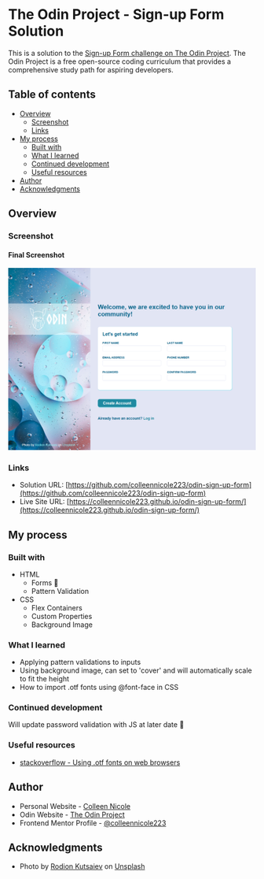 # The Odin Project - Sign-up Form Solution 

This is a solution to the [Sign-up Form challenge on The Odin Project](https://www.theodinproject.com/lessons/node-path-intermediate-html-and-css-sign-up-form). The Odin Project is a free open-source coding curriculum that provides a comprehensive study path for aspiring developers. 

## Table of contents

- [Overview](#overview)
  - [Screenshot](#screenshot)
  - [Links](#links)
- [My process](#my-process)
  - [Built with](#built-with)
  - [What I learned](#what-i-learned)
  - [Continued development](#continued-development)
  - [Useful resources](#useful-resources)
- [Author](#author)
- [Acknowledgments](#acknowledgments)

## Overview

### Screenshot

#### Final Screenshot
![](./screenshot-final.png)


### Links

- Solution URL: [https://github.com/colleennicole223/odin-sign-up-form](https://github.com/colleennicole223/odin-sign-up-form)
- Live Site URL: [https://colleennicole223.github.io/odin-sign-up-form/](https://colleennicole223.github.io/odin-sign-up-form/)

## My process

### Built with
- HTML
  - Forms 📄
  - Pattern Validation
- CSS
  - Flex Containers 
  - Custom Properties 
  - Background Image 

### What I learned

- Applying pattern validations to inputs 
- Using background image, can set to 'cover' and will automatically scale to fit the height
- How to import .otf fonts using @font-face in CSS


### Continued development

Will update password validation with JS at later date 📆

### Useful resources

- [stackoverflow - Using .otf fonts on web browsers](https://stackoverflow.com/questions/3245141/using-otf-fonts-on-web-browsers)

## Author

- Personal Website - [Colleen Nicole](https://www.colleennicole.com)
- Odin Website - [The Odin Project](https://www.theodinproject.com)
- Frontend Mentor Profile - [@colleennicole223](https://www.frontendmentor.io/profile/colleennicole223)


## Acknowledgments

- Photo by [Rodion Kutsaiev](https://unsplash.com/@frostroomhead?utm_content=creditCopyText&utm_medium=referral&utm_source=unsplash) on [Unsplash](https://unsplash.com/photos/bokeh-light-Jizs4Av7_Wo?utm_content=creditCopyText&utm_medium=referral&utm_source=unsplash)
        